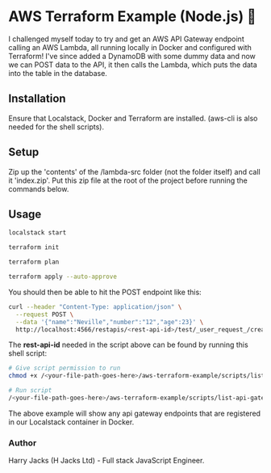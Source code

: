 # AWS Terraform Example (Node.js) 🚀

I challenged myself today to try and get an AWS API Gateway endpoint calling an AWS Lambda, all running locally in Docker and configured with Terraform! I've since added a DynamoDB with some dummy data and now we can POST data to the API, it then calls the Lambda, which puts the data into the table in the database.

## Installation

Ensure that Localstack, Docker and Terraform are installed. (aws-cli is also needed for the shell scripts).

## Setup
Zip up the 'contents' of the /lambda-src folder (not the folder itself) and call it 'index.zip'. Put this zip file at the root of the project before running the commands below.

## Usage
```bash
localstack start

terraform init

terraform plan

terraform apply --auto-approve
```
You should then be able to hit the POST endpoint like this:

```bash
curl --header "Content-Type: application/json" \
  --request POST \
  --data '{"name":"Neville","number":"12","age":23}' \
  http://localhost:4566/restapis/<rest-api-id>/test/_user_request_/create_england98_player
```

The **rest-api-id** needed in the script above can be found by running this shell script:
```bash
# Give script permission to run
chmod +x /<your-file-path-goes-here>/aws-terraform-example/scripts/list-api-gateway-endpoints.sh

# Run script
/<your-file-path-goes-here>/aws-terraform-example/scripts/list-api-gateway-endpoints.sh
```

The above example will show any api gateway endpoints that are registered in our Localstack container in Docker.

### Author
Harry Jacks (H Jacks Ltd) - Full stack JavaScript Engineer.

